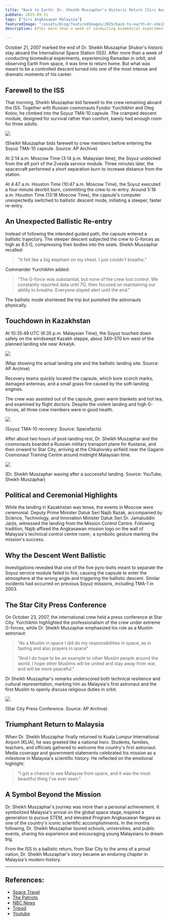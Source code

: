 ```yaml
---
title: "Back to Earth: Dr. Sheikh Muszaphar's Historic Return [Siri Angkasawan Malaysia #6]"
pubDate: 2025-09-21
tags: ["Siri Angkasawan Malaysia"]
featuredImage: "/assets/blog/featuredImages/2025/back-to-earth-dr-sheikh-muszaphars-historic-return.webp"
description: After more than a week of conducting biomedical experiments, experiencing Ramadan in orbit, and observing Earth from space, it was time to return home

---
```


October 21, 2007 marked the end of Dr. Sheikh Muszaphar Shukor's historic stay aboard the International Space Station (ISS). After more than a week of conducting biomedical experiments, experiencing Ramadan in orbit, and observing Earth from space, it was time to return home. But what was meant to be a controlled descent turned into one of the most intense and dramatic moments of his career.

## Farewell to the ISS
That morning, Sheikh Muszaphar bid farewell to the crew remaining aboard the ISS. Together with Russian cosmonauts Fyodor Yurchikhin and Oleg Kotov, he climbed into the Soyuz TMA-10 capsule. The cramped descent module, designed for survival rather than comfort, barely had enough room for three adults.

![](/assets/blog/2025/siri-angkasawan-malaysia/6/1.png)
<p class="img-desc">(Sheikh Muszaphar bids farewell to crew members before entering the Soyuz TMA-10 capsule. Source: AP Archive)</p>

At 2:14 a.m. Moscow Time (3:14 p.m. Malaysian time), the Soyuz undocked from the aft port of the Zvezda service module. Three minutes later, the spacecraft performed a short separation burn to increase distance from the station.

At 4:47 a.m. Houston Time (10:47 a.m. Moscow Time), the Soyuz executed a four-minute deorbit burn, committing the crew to re-entry. Around 5:18 a.m. Houston Time (13:18 Moscow Time), the capsule's computer unexpectedly switched to ballistic descent mode, initiating a steeper, faster re-entry.

## An Unexpected Ballistic Re-entry
Instead of following the intended guided path, the capsule entered a ballistic trajectory. The steeper descent subjected the crew to G-forces as high as 8.5 G, compressing their bodies into the seats. Sheikh Muszaphar recalled:

> "It felt like a big elephant on my chest. I just couldn't breathe."

Commander Yurchikhin added:

> "The G-force was substantial, but none of the crew lost control. We constantly reported data until 7G, then focused on maintaining our ability to breathe. Everyone stayed alert until the end."

The ballistic mode shortened the trip but punished the astronauts physically.

## Touchdown in Kazakhstan
At 10:35:49 UTC (6:35 p.m. Malaysian Time), the Soyuz touched down safely on the windswept Kazakh steppe, about 340–370 km west of the planned landing site near Arkalyk.

![](/assets/blog/2025/siri-angkasawan-malaysia/6/2.png)
<p class="img-desc">(Map showing the actual landing site and the  ballistic landing site. Source: AP Archive)</p>

Recovery teams quickly located the capsule, which bore scorch marks, damaged antennas, and a small grass fire caused by the soft-landing engines.

The crew was assisted out of the capsule, given warm blankets and hot tea, and examined by flight doctors. Despite the violent landing and high G-forces, all three crew members were in good health.

![](/assets/blog/2025/siri-angkasawan-malaysia/6/3.jpg)
<p class="img-desc">(Soyuz TMA-10 recovery. Source: Spacefacts)</p>

After about two hours of post-landing rest, Dr. Sheikh Muszaphar and the cosmonauts boarded a Russian military transport plane for Kustanai, and then onward to Star City, arriving at the Chkalovsky airfield near the Gagarin Cosmonaut Training Centre around midnight Malaysian time.

![](/assets/blog/2025/siri-angkasawan-malaysia/6/4.png)
<p class="img-desc">(Dr. Sheikh Muszaphar waving after a successful landing. Source: YouTube, Sheikh Muszaphar)</p>

## Political and Ceremonial Highlights
While the landing in Kazakhstan was tense, the events in Moscow were ceremonial. Deputy Prime Minister Datuk Seri Najib Razak, accompanied by Science, Technology, and Innovation Minister Datuk Seri Dr. Jamaluddin Jarjis, witnessed the landing from the Mission Control Centre. Following tradition, Najib affixed the Angkasawan mission logo on the wall of Malaysia's technical control centre room ;  a symbolic gesture marking the mission's success.

## Why the Descent Went Ballistic
Investigations revealed that one of the five pyro-bolts meant to separate the Soyuz service module failed to fire, causing the capsule to enter the atmosphere at the wrong angle and triggering the ballistic descent. Similar incidents had occurred on previous Soyuz missions, including TMA-1 in 2003.

## The Star City Press Conference
On October 23, 2007, the international crew held a press conference at Star City. Yurchikhin highlighted the professionalism of the crew under extreme G-forces, while Dr. Sheikh Muszaphar emphasized his role as a Muslim astronaut:

> "As a Muslim in space I did do my responsibilities in space, as in fasting and also prayers in space"

> "And I do hope to be an example to other Muslim people around the world. I hope other Muslims will be united and stay away from war, and will be more peaceful."

Dr Sheikh Muszaphar's remarks underscored both technical resilience and cultural representation, marking him as Malaysia's first astronaut and the first Muslim to openly discuss religious duties in orbit.

![](/assets/blog/2025/siri-angkasawan-malaysia/6/5.png)
<p class="img-desc">(Star City Press Conference. Source: AP Archive)</p>

## Triumphant Return to Malaysia
When Dr. Sheikh Muszaphar finally returned to Kuala Lumpur International Airport (KLIA), he was greeted like a national hero. Students, families, teachers, and officials gathered to welcome the country's first astronaut. Media coverage and government statements celebrated his mission as a milestone in Malaysia's scientific history. He reflected on the emotional highlight:

> "I got a chance to see Malaysia from space, and it was the most beautiful thing I've ever seen."

## A Symbol Beyond the Mission
Dr. Sheikh Muszaphar's journey was more than a personal achievement. It symbolized Malaysia's arrival on the global space stage, inspired a generation to pursue STEM, and elevated Program Angkasawan Negara as one of the country's iconic scientific accomplishments. In the months following, Dr. Sheikh Muszaphar toured schools, universities, and public events, sharing his experience and encouraging young Malaysians to dream big.

From the ISS to a ballistic return, from Star City to the arms of a proud nation, Dr. Sheikh Muszaphar's story became an enduring chapter in Malaysia's modern history.

---

## References:
* [Space Travel](https://www.space-travel.com/reports/First_Malaysian_in_space_returns_to_Earth_999.html)
* [The Patriots](https://thepatriots.asia/dr-sheikh-muszaphar-shukor-rakyat-malaysia-pertama-di-angkasa-lepas/)
* [NBC News](https://www.nbcnews.com/id/wbna21437010)
* [Tripod](http://drsmshukor.tripod.com/biblio/index.blog?topic_id=1096715)
* [Youtube](https://youtu.be/W5atmAzKB0E?si=UycmeCBxc7MR12SL)